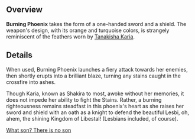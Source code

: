 <!-- title: Burning Phoenix -->
<!-- quote: No, no! I do not want to be known as the 'Burger Lady'!... Beautiful, MYTHical, demure, and mindful. -->
<!-- chapters: -1 -->
<!-- images: (Kiara's first time wielding Burning Phoenix), (Burning Phoenix as viewed from the inventory), (Burning Phoenix's ability activated) -->
<!-- model: true -->

## Overview

**Burning Phoenix** takes the form of a one-handed sword and a shield. The weapon's design, with its orange and turquoise colors, is strangely reminiscent of the feathers worn by [Tanakisha Karia](entry:kiara-entry).

## Details

When used, Burning Phoenix launches a fiery attack towards her enemies, then shortly erupts into a brilliant blaze, turning any stains caught in the crossfire into ashes.

Though Karia, known as Shakira to most, awoke without her memories, it does not impede her ability to fight the Stains. Rather, a burning righteousness remains steadfast in this phoenix's heart as she raises her sword and shield with an oath as a knight to defend the beautiful Lesbi, oh, ahem, the shining Kingdom of Libestal! (Lesbians included, of course).

[What son? There is no son](#embed:https://youtu.be/3cr3DLpyB60?t=13486)
